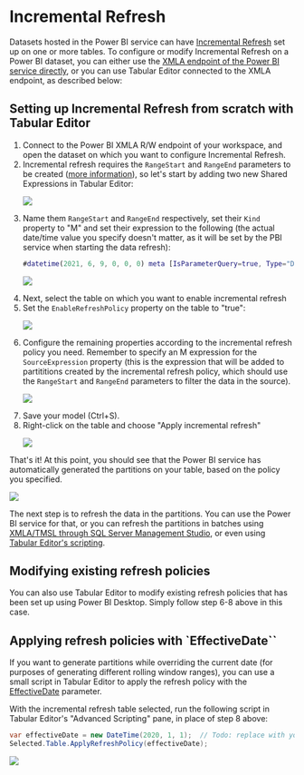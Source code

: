 # Incremental Refresh

Datasets hosted in the Power BI service can have [Incremental Refresh](https://docs.microsoft.com/en-us/power-bi/connect-data/incremental-refresh-overview) set up on one or more tables. To configure or modify Incremental Refresh on a Power BI dataset, you can either use the [XMLA endpoint of the Power BI service directly](https://docs.microsoft.com/en-us/power-bi/connect-data/incremental-refresh-xmla), or you can use Tabular Editor connected to the XMLA endpoint, as described below:

## Setting up Incremental Refresh from scratch with Tabular Editor

<ol>
<li>Connect to the Power BI XMLA R/W endpoint of your workspace, and open the dataset on which you want to configure Incremental Refresh.</li>
  <li>Incremental refresh requires the <code>RangeStart</code> and <code>RangeEnd</code> parameters to be created (<a href="https://docs.microsoft.com/en-us/power-bi/connect-data/incremental-refresh-configure#create-parameters">more information</a>), so let's start by adding two new Shared Expressions in Tabular Editor:

![](https://user-images.githubusercontent.com/8976200/121341006-8906e900-c920-11eb-97af-ee683ff40609.png)</li>
<li>Name them <code>RangeStart</code> and <code>RangeEnd</code> respectively, set their <code>Kind</code> property to "M" and set their expression to the following (the actual date/time value you specify doesn't matter, as it will be set by the PBI service when starting the data refresh):

```M
#datetime(2021, 6, 9, 0, 0, 0) meta [IsParameterQuery=true, Type="DateTime", IsParameterQueryRequired=true]
```
![](https://user-images.githubusercontent.com/8976200/121342389-dc2d6b80-c921-11eb-8848-b67950e55e36.png)</li>
<li>Next, select the table on which you want to enable incremental refresh</li>
<li>Set the <code>EnableRefreshPolicy</code> property on the table to "true":
  
![](https://user-images.githubusercontent.com/8976200/121339872-3842c080-c91f-11eb-8e63-a051b34fb36f.png)</li>
<li>Configure the remaining properties according to the incremental refresh policy you need. Remember to specify an M expression for the <code>SourceExpression</code> property (this is the expression that will be added to partititions created by the incremental refresh policy, which should use the <code>RangeStart</code> and <code>RangeEnd</code> parameters to filter the data in the source).
  
![](https://user-images.githubusercontent.com/8976200/121342866-5f4ec180-c922-11eb-8a7a-cef44d3a407b.png)</li>
<li>Save your model (Ctrl+S).</li>
<li>Right-click on the table and choose "Apply incremental refresh"
  
![](https://user-images.githubusercontent.com/8976200/121342947-78577280-c922-11eb-82b5-a517fbe86c3e.png)</li>
</ol>


That's it! At this point, you should see that the Power BI service has automatically generated the partitions on your table, based on the policy you specified.

![](https://user-images.githubusercontent.com/8976200/121343417-eef47000-c922-11eb-8731-1ac4dde916ef.png)

The next step is to refresh the data in the partitions. You can use the Power BI service for that, or you can refresh the partitions in batches using [XMLA/TMSL through SQL Server Management Studio](https://docs.microsoft.com/en-us/power-bi/connect-data/incremental-refresh-xmla#refresh-management-with-sql-server-management-studio-ssms), or even using [Tabular Editor's scripting](https://www.elegantbi.com/post/datarefreshintabulareditor).

## Modifying existing refresh policies

You can also use Tabular Editor to modify existing refresh policies that has been set up using Power BI Desktop. Simply follow step 6-8 above in this case.

## Applying refresh policies with `EffectiveDate``

If you want to generate partitions while overriding the current date (for purposes of generating different rolling window ranges), you can use a small script in Tabular Editor to apply the refresh policy with the [EffectiveDate](https://docs.microsoft.com/en-us/analysis-services/tmsl/refresh-command-tmsl?view=asallproducts-allversions#optional-parameters) parameter.

With the incremental refresh table selected, run the following script in Tabular Editor's "Advanced Scripting" pane, in place of step 8 above:

```csharp
var effectiveDate = new DateTime(2020, 1, 1);  // Todo: replace with your effective date
Selected.Table.ApplyRefreshPolicy(effectiveDate);
```

![](https://user-images.githubusercontent.com/8976200/121344362-f9633980-c923-11eb-916c-44a35cf03a36.png)
